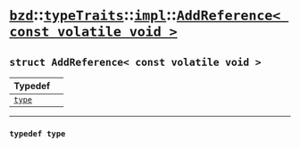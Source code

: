 # [`bzd`](../../../../index.md)::[`typeTraits`](../../../index.md)::[`impl`](../../index.md)::[`AddReference< const volatile void >`](../index.md)

## `struct AddReference< const volatile void >`


|Typedef||
|:---|:---|
|[`type`](./index.md)||
------
### `typedef type`

